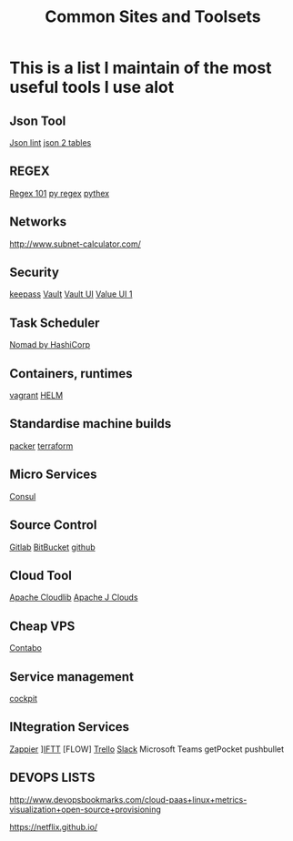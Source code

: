 ﻿---
layout: post
category: sites
title: Common Sites and Toolsets
tagline: by Henry
tags:
  - toolsets
  - sites
published: true
---

# This is a list I maintain of the most useful tools I use alot

## Json Tool
[Json lint](https://jsonlint.com/)
[json 2 tables](http://json2table.com/)

## REGEX
[Regex 101](https://regex101.com/)
[py regex](http://www.pyregex.com/)
[pythex](https://pythex.org/)

## Networks
http://www.subnet-calculator.com/


## Security
[keepass](https://keepass.info/)
[Vault](https://www.vaultproject.io/)
[Vault UI](https://github.com/Caiyeon/goldfish)
[Value UI 1](https://github.com/djenriquez/vault-ui)


## Task Scheduler
[Nomad by HashiCorp](https://www.nomadproject.io/)


## Containers, runtimes
[vagrant](https://www.vagrantup.com/)
[HELM](https://github.com/helm/helm)


## Standardise machine builds
[packer](https://www.packer.io/)
[terraform](https://www.terraform.io/)

## Micro Services
[Consul](https://www.consul.io/)

## Source Control
[Gitlab](https://about.gitlab.com/)
[BitBucket](https://bitbucket.org/account/signup/)
[github](https://github.com/)

## Cloud Tool
[Apache Cloudlib](https://libcloud.apache.org/)
[Apache J Clouds](https://jclouds.apache.org/)

## Cheap VPS
[Contabo](https://contabo.com/)


## Service management
[cockpit](https://cockpit-project.org/running.html)


## INtegration Services
[Zappier](https://zapier.com/)
][IFTT](https://ifttt.com/)
[FLOW]
[Trello](https://trello.com/)
[Slack](https://slack.com)
Microsoft Teams
getPocket
pushbullet


## DEVOPS LISTS
http://www.devopsbookmarks.com/cloud-paas+linux+metrics-visualization+open-source+provisioning



https://netflix.github.io/
